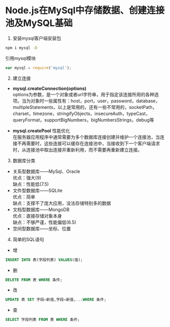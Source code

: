 # Node.js在MySql中存储数据、创建连接池及MySQL基础
1. 安装mysql客户端安装包
``` cmd
npm i mysql -D
```
引用mysql模块
```javascript
var mysql = require('mysql');
```
2. 建立连接
- **mysql.createConnection(options)**</br>
 options为参数，是一个对象或者url字符串，用于指定该连接所用的各种选项。当为对象时一些属性有：host，port，user，password，database，multipleStatements，以上是常用的，还有一些不常用的，socketPath，charset，timezone，stringifyObjects，insecureAuth，typeCast，queryFormat，supportBigNumbers，bigNumbersStrings，debug等

 - **mysql.createPool** 性能优化</br>
 在服务器应用程序中通常需要为多个数据库连接创建并维护一个连接池，当连接不再需要时，这些连接可以缓存在连接池中，当接收到下一个客户端请求时，从连接池中取出连接并重新利用，而不需要再重新建立连接。
3. 数据库分类
- 关系型数据库——MySql、Oracle</br>
优点：强大(9)</br>
缺点：性能低(7.5)</br>
- 文件型数据库——SQLite</br>
优点：简单</br>
缺点：支撑不了庞大应用，没法存储特别多的数据
- 文档型数据库——MongoDB</br>
优点：直接存储对象本身</br>
缺点：不够严谨，性能偏低(6.5)</br>
- 空间型数据库——坐标、位置
4. 简单的SQL语句
- 增</br>
```sql
INSERT INTO 表(字段列表) VALUES(值);
```
- 删
```sql
DELETE FROM 表 WHERE 条件;
```
- 改
```sql
UPDATE 表 SET 字段=新值,字段=新值,...WHERE 条件;
```
- 查
```sql
SELECT 字段列表 FROM 表 WHERE 条件;
```
